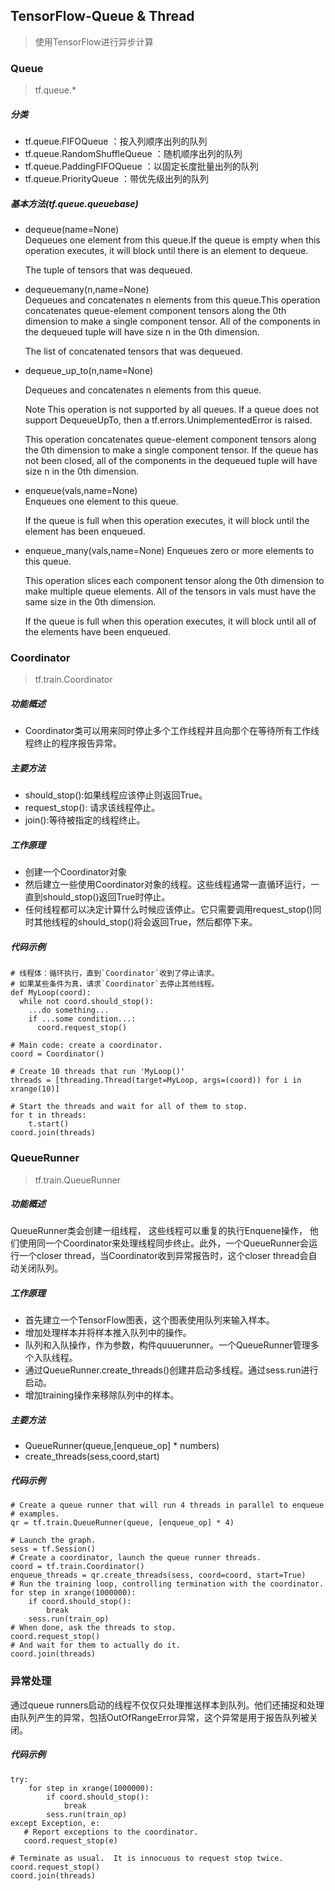 ## TensorFlow-Queue & Thread

> 使用TensorFlow进行异步计算

### Queue

> tf.queue.*

##### 分类
* tf.queue.FIFOQueue ：按入列顺序出列的队列
* tf.queue.RandomShuffleQueue ：随机顺序出列的队列
* tf.queue.PaddingFIFOQueue ：以固定长度批量出列的队列
* tf.queue.PriorityQueue ：带优先级出列的队列

##### 基本方法(tf.queue.queuebase)

* dequeue(name=None)    
    Dequeues one element from this queue.If the queue is empty when this operation executes, it will block until there is an element to dequeue.

    The tuple of tensors that was dequeued.
    
* dequeuemany(n,name=None)    
    Dequeues and concatenates n elements from this queue.This operation concatenates queue-element component tensors along the 0th dimension to make a single component tensor. All of the components in the dequeued tuple will have size n in the 0th dimension.

    The list of concatenated tensors that was dequeued.
    
* dequeue_up_to(n,name=None)

    Dequeues and concatenates n elements from this queue.

    Note This operation is not supported by all queues. If a queue does not support DequeueUpTo, then a tf.errors.UnimplementedError is raised.

    This operation concatenates queue-element component tensors along the 0th dimension to make a single component tensor. If the queue has not been closed, all of the components in the dequeued tuple will have size n in the 0th dimension.
* enqueue(vals,name=None)    
    Enqueues one element to this queue.
    
    If the queue is full when this operation executes, it will block until the element has been enqueued.
    
* enqueue_many(vals,name=None)
    Enqueues zero or more elements to this queue.

    This operation slices each component tensor along the 0th dimension to make multiple queue elements. All of the tensors in vals must have the same size in the 0th dimension.

    If the queue is full when this operation executes, it will block until all of the elements have been enqueued.

### Coordinator

> tf.train.Coordinator

##### 功能概述
* Coordinator类可以用来同时停止多个工作线程并且向那个在等待所有工作线程终止的程序报告异常。

##### 主要方法

* should_stop():如果线程应该停止则返回True。
* request_stop(<exception>): 请求该线程停止。
* join(<list of threads>):等待被指定的线程终止。

##### 工作原理

* 创建一个Coordinator对象
* 然后建立一些使用Coordinator对象的线程。这些线程通常一直循环运行，一直到should_stop()返回True时停止。
* 任何线程都可以决定计算什么时候应该停止。它只需要调用request_stop()同时其他线程的should_stop()将会返回True，然后都停下来。

##### 代码示例

```
# 线程体：循环执行，直到`Coordinator`收到了停止请求。
# 如果某些条件为真，请求`Coordinator`去停止其他线程。
def MyLoop(coord):
  while not coord.should_stop():
    ...do something...
    if ...some condition...:
      coord.request_stop()

# Main code: create a coordinator.
coord = Coordinator()

# Create 10 threads that run 'MyLoop()'
threads = [threading.Thread(target=MyLoop, args=(coord)) for i in xrange(10)]

# Start the threads and wait for all of them to stop.
for t in threads: 
    t.start()
coord.join(threads)
```

### QueueRunner

> tf.train.QueueRunner

##### 功能概述
QueueRunner类会创建一组线程， 这些线程可以重复的执行Enquene操作， 他们使用同一个Coordinator来处理线程同步终止。此外，一个QueueRunner会运行一个closer thread，当Coordinator收到异常报告时，这个closer thread会自动关闭队列。

##### 工作原理

* 首先建立一个TensorFlow图表，这个图表使用队列来输入样本。
* 增加处理样本并将样本推入队列中的操作。
* 队列和入队操作，作为参数，构件quuuerunner。一个QueueRunner管理多个入队线程。
* 通过QueueRunner.create_threads()创建并启动多线程。通过sess.run进行启动。
* 增加training操作来移除队列中的样本。

##### 主要方法
* QueueRunner(queue,[enqueue_op] * numbers)
* create_threads(sess,coord,start)

##### 代码示例
```
# Create a queue runner that will run 4 threads in parallel to enqueue
# examples.
qr = tf.train.QueueRunner(queue, [enqueue_op] * 4)

# Launch the graph.
sess = tf.Session()
# Create a coordinator, launch the queue runner threads.
coord = tf.train.Coordinator()
enqueue_threads = qr.create_threads(sess, coord=coord, start=True)
# Run the training loop, controlling termination with the coordinator.
for step in xrange(1000000):
    if coord.should_stop():
        break
    sess.run(train_op)
# When done, ask the threads to stop.
coord.request_stop()
# And wait for them to actually do it.
coord.join(threads)
```


### 异常处理

通过queue runners启动的线程不仅仅只处理推送样本到队列。他们还捕捉和处理由队列产生的异常，包括OutOfRangeError异常，这个异常是用于报告队列被关闭。

##### 代码示例

```
try:
    for step in xrange(1000000):
        if coord.should_stop():
            break
        sess.run(train_op)
except Exception, e:
   # Report exceptions to the coordinator.
   coord.request_stop(e)

# Terminate as usual.  It is innocuous to request stop twice.
coord.request_stop()
coord.join(threads)
```
